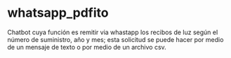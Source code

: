# whatsapp_pdfito

Chatbot cuya función es remitir via whastapp los recibos de luz según el número de suministro, año y mes; esta solicitud se puede hacer por medio de un mensaje de texto o por medio de un archivo csv.
